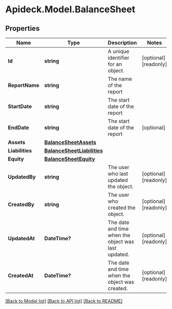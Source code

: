 # Apideck.Model.BalanceSheet

## Properties

Name | Type | Description | Notes
------------ | ------------- | ------------- | -------------
**Id** | **string** | A unique identifier for an object. | [optional] [readonly] 
**ReportName** | **string** | The name of the report | 
**StartDate** | **string** | The start date of the report | 
**EndDate** | **string** | The start date of the report | [optional] 
**Assets** | [**BalanceSheetAssets**](BalanceSheetAssets.md) |  | 
**Liabilities** | [**BalanceSheetLiabilities**](BalanceSheetLiabilities.md) |  | 
**Equity** | [**BalanceSheetEquity**](BalanceSheetEquity.md) |  | 
**UpdatedBy** | **string** | The user who last updated the object. | [optional] [readonly] 
**CreatedBy** | **string** | The user who created the object. | [optional] [readonly] 
**UpdatedAt** | **DateTime?** | The date and time when the object was last updated. | [optional] [readonly] 
**CreatedAt** | **DateTime?** | The date and time when the object was created. | [optional] [readonly] 

[[Back to Model list]](../README.md#documentation-for-models) [[Back to API list]](../README.md#documentation-for-api-endpoints) [[Back to README]](../README.md)


